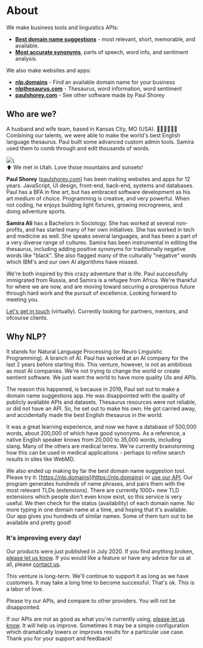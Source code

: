 # About  
  
We make business tools and linguistics APIs:  
  
- [**Best domain name suggestions**](https://rapidapi.com/nlp-studio/api/domain-name-search1) - most relevant, short, memorable, and available.  
- [**Most accurate synonyms**](https://rapidapi.com/nlp-studio/api/nlp-thesaurus1), parts of speech, word info, and sentiment analysis.  
  
We also make websites and apps:  
  
- [**nlp.domains**](https://nlp.domains) - Find an available domain name for your business  
- [**nlpthesaurus.com**](https://nlpthesaurus.com) - Thesaurus, word information, word sentiment  
- [**paulshorey.com**](https://paulshorey.com) - See other software made by Paul Shorey  
  
## Who are we?  
  
A husband and wife team, based in Kansas City, MO \(USA\). 👨🏼‍💻👩🏽‍💼 Combining our talents, we were able to make the world's best English language thesaurus. Paul built some advanced custom admin tools. Samira used them to comb through and edit thousands of words.  
  
<!-- <div class="pre-wrapper"> -->  
<!--   <div class="contactContent pre"> -->  
<!--     <form id="submitSubscribeForm"> -->  
<!--       <h3>Stay informed about new product releases:</h3> -->  
<!--       <div class="formContent"> -->  
<!--          <fieldset> -->  
<!--             <input type="text" name="email" placeholder="Your email..." onChange="updateContactData('email',this.value)" /> -->  
<!--          </fieldset> -->  
<!--          <button class="g-recaptcha" type="submit">Subscribe</button> -->  
<!--       </div> -->  
<!--       <div class="response"><p><sup>We include an instant "unsubscribe" link in all emails.</sup></p></div> -->  
<!--    </form> -->  
  
<!--    <form id="submitContactForm"> -->  
<!--       <h3>Say hello:</h3> -->  
<!--       <div class="formContent"> -->  
<!--          <fieldset> -->  
<!--             <input type="text" name="email" placeholder="Your email..." onChange="updateContactData('email',this.value)" /> -->  
<!--          </fieldset> -->  
<!--          <fieldset> -->  
<!--             <input type="text" name="name" placeholder="Your name..." onChange="updateContactData('name',this.value)" /> -->  
<!--          </fieldset> -->  
<!--          <fieldset> -->  
<!--             <textarea type="text" name="text" placeholder="Your message..." onChange="updateContactData('text',this.value)"></textarea> -->  
<!--          </fieldset> -->  
<!--          <button class="g-recaptcha" type="submit">Send</button> -->  
<!--       </div> -->  
<!--       <div class="response"> -->  
<!--       </div> -->  
<!--    </form> -->  
<!--    <script>document.write('<p><sup>Or email <a href="mailto:paul@nlp.studio">paul@nlp.studio</a></sup></p>')</script> -->  
<!--   </div> -->  
<!-- </div> -->  
  
![](/images/aboutus.jpg)\  
⬆ We met in Utah. Love those mountains and sunsets!  
  
**Paul Shorey** \([paulshorey.com](https://paulshorey.com)\) has been making websites and apps for 12 years. JavaScript, UI design, front-end, back-end, systems and databases. Paul has a BFA in fine art, but has embraced software development as his art medium of choice. Programming is creative, and very powerful. When not coding, he enjoys building light fixtures, growing microgreens, and doing adventure sports.  
  
**Samira Ali** has a Bachelors in Sociology. She has worked at several non-profits, and has started many of her own initiatives. She has worked in tech and medicine as well. She speaks several languages, and has been a part of a very diverse range of cultures. Samira has been instrumental in editing the thesaurus, including adding positive synonyms for traditionally negative words like "black". She also flagged many of the culturally "negative" words which IBM's and our own AI algorithms have missed.  
  
<!-- She is now starting medical school, to be a doctor and heal people! But she will still be around to give guidance and direction in the areas of language, user perception, and design. -->  
  
We're both inspired by this crazy adventure that is life. Paul successfully immigrated from Russia, and Samira is a refugee from Africa. We're thankful for where we are now, and are moving toward securing a prosperous future through hard work and the pursuit of excellence. Looking forward to meeting you.  
  
[Let's get in touch](#contact) \(virtually\). Currently looking for partners, mentors, and ofcourse clients.  
  
## Why NLP?  
  
It stands for Natural Language Processing \(or Neuro Linguistic Programming\). A branch of AI. Paul has worked at an AI company for the last 2 years before starting this. This venture, however, is not as ambitious as most AI companies. We're not trying to change the world or create sentient software. We just want the world to have more quality UIs and APIs.  
  
The reason this happened, is because in 2019, Paul set out to make a domain name suggestions app. He was disappointed with the quality of publicly available APIs and datasets. Thesaurus resources were not reliable, or did not have an API. So, he set out to make his own. He got carried away, and accidentally made the best English thesaurus in the world.  
  
It was a great learning experience, and now we have a database of 500,000 words, about 200,000 of which have good synonyms. As a reference, a native English speaker knows from 20,000 to 35,000 words, including slang. Many of the others are medical terms. We're currently brainstorming how this can be used in medical applications - perhaps to refine search results in sites like WebMD.  
  
We also ended up making by far the best domain name suggestion tool. Please try it: [https://nlp.domains](https://nlp.domains) or [use our API](https://rapidapi.com/user/nlp-studio). Our program generates hundreds of name phrases, and pairs them with the most relevant TLDs \(extensions\). There are currently 1000+ new TLD extensions which people don't even know exist, so this service is very useful. We then check for the status \(availability\) of each domain name. No more typing in one domain name at a time, and hoping that it's available. Our app gives you hundreds of similar names. Some of them turn out to be available and pretty good!  
  
### It's improving every day!  
  
Our products were just published in July 2020. If you find anything broken, [please let us know](#contact). If you would like a feature or have any advice for us at all, please [contact us](#contact).  
  
This venture is long-term. We'll continue to support it as long as we have customers. It may take a long time to become successful. That's ok. This is a labor of love.  
  
Please try our APIs, and compare to other providers. You will not be disappointed.  
  
If our APIs are not as good as what you're currently using, [please let us know](#contact). It will help us improve. Sometimes it may be a simple configuration which dramatically lowers or improves results for a particular use case. Thank you for your support and feedback!  
